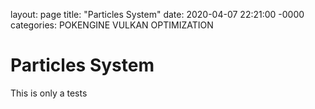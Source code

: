 layout: page
title: "Particles System"
date: 2020-04-07 22:21:00 -0000
categories: POKENGINE VULKAN OPTIMIZATION

# Particles System

This is only a tests
